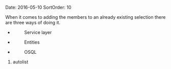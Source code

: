 Date: 2016-05-10
SortOrder: 10

When it comes to adding the members to an already existing selection there are three ways of doing it.

*          Service layer

*          Entities

*          OSQL

1. autolist
